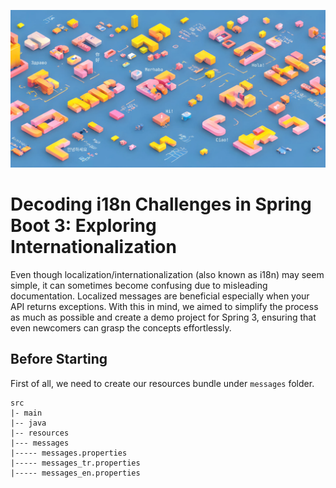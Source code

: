 ![Internationalization makes it easier for the client and backend communication with RestAPI. Generated with deepai.org](https://raw.githubusercontent.com/izzetkalic/kalic.dev.public/refs/heads/main/blogs/images/2024.Sep_i18n-configuration-spring_1.png)


# Decoding i18n Challenges in Spring Boot 3: Exploring Internationalization

Even though localization/internationalization (also known as i18n) may seem simple, it can sometimes become confusing due to misleading documentation. Localized messages are beneficial especially when your API returns exceptions. With this in mind, we aimed to simplify the process as much as possible and create a demo project for Spring 3, ensuring that even newcomers can grasp the concepts effortlessly.

## Before Starting

First of all, we need to create our resources bundle under `messages` folder.


```
src
|- main
|-- java
|-- resources
|--- messages
|----- messages.properties
|----- messages_tr.properties
|----- messages_en.properties
```